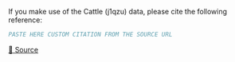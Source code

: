 If you make use of the Cattle (j1qzu) data, please cite the following reference:

``` bibtex
PASTE HERE CUSTOM CITATION FROM THE SOURCE URL
```

[🔗 Source](https://universe.roboflow.com/cattledetector/cattle-j1qzu)